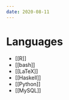 ```yaml
---
date: 2020-08-11
---
```


# Languages
* [[R]]
* [[bash]]
* [[LaTeX]]
* [[Haskell]]
* [[Python]]
* [[MySQL]]
